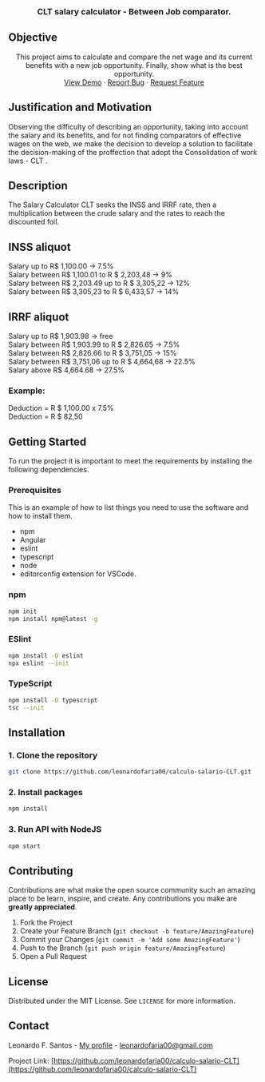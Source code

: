<!-- PROJECT LOGO -->
<br />
<p align="center">
  <!--<a href="https://github.com/leonardofaria00/calculo-salario-CLT">
    <img src="https://angular.io/assets/images/logos/angular/angular.svg" alt="Logo" width="80" height="80">
  </a>-->

  <h3 align="center">CLT salary calculator - Between Job comparator.</h3>

## Objective

  <p align="center">
This project aims to calculate and compare the net wage and its current benefits with a new job opportunity. Finally, show what is the best opportunity.

<br/>
    <a href="https://calculo-salario-clt.vercel.app/" target="_blank">View Demo</a>
    ·
    <a href="https://github.com/leonardofaria00/calculo-salario-CLT/issues">Report Bug</a>
    ·
    <a href="https://github.com/leonardofaria00/calculo-salario-CLT/issues">Request Feature</a>
  </p>
</p>

## Justification and Motivation

Observing the difficulty of describing an opportunity, taking into account the salary and its benefits, and for not finding comparators of effective wages on the web, we make the decision to develop a solution to facilitate the decision-making of the proffection that adopt the <a src="http://www.planalto.gov.br/ccivil_03/decreto-lei/del5452.htm"> Consolidation of work laws - CLT </a>.

## Description

The Salary Calculator CLT seeks the INSS and IRRF rate, then a multiplication between the crude salary and the rates to reach the discounted foil.

## INSS aliquot

Salary up to R$ 1,100.00 -> 7.5% <br>
Salary between R$ 1,100.01 to R $ 2,203,48 -> 9% <br>
Salary between R$ 2,203.49 up to R $ 3,305,22 -> 12% <br>
Salary between R$ 3,305,23 to R $ 6,433,57 -> 14% <br>

## IRRF aliquot

Salary up to R$ 1,903.98 -> free <br>
Salary between R$ 1,903.99 to R $ 2,826.65 -> 7.5% <br>
Salary between R$ 2,826.66 to R $ 3,751,05 -> 15% <br>
Salary between R$ 3,751,06 up to R $ 4,664,68 -> 22.5% <br>
Salary above R$ 4,664.68 -> 27.5% <br>

### Example:

Deduction = R $ 1,100.00 x 7.5% <br>
Deduction = R $ 82,50 <br>

## Getting Started

To run the project it is important to meet the requirements by installing the following dependencies.

### Prerequisites

This is an example of how to list things you need to use the software and how to install them.

- npm
- Angular
- eslint
- typescript
- node
- editorconfig extension for VSCode.

### npm

```sh
npm init
npm install npm@latest -g
```

### ESlint

```sh
npm install -D eslint
npx eslint --init
```

### TypeScript

```sh
npm install -D typescript
tsc --init
```

## Installation

### 1. Clone the repository

```sh
git clone https://github.com/leonardofaria00/calculo-salario-CLT.git
```

### 2. Install packages

```sh
npm install
```

### 3. Run API with NodeJS

```sh
npm start
```

<!-- CONTRIBUTING -->

## Contributing

Contributions are what make the open source community such an amazing place to be learn, inspire, and create. Any contributions you make are **greatly appreciated**.

1. Fork the Project
2. Create your Feature Branch (`git checkout -b feature/AmazingFeature`)
3. Commit your Changes (`git commit -m 'Add some AmazingFeature'`)
4. Push to the Branch (`git push origin feature/AmazingFeature`)
5. Open a Pull Request

<!-- LICENSE -->

## License

Distributed under the MIT License. See `LICENSE` for more information.

<!-- CONTACT -->

## Contact

Leonardo F. Santos - [My profile](https://linktr.ee/faria.leo) - leonardofaria00@gmail.com

Project Link: [https://github.com/leonardofaria00/calculo-salario-CLT](https://github.com/leonardofaria00/calculo-salario-CLT)

